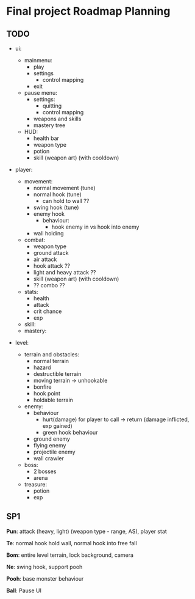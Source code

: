 # Final project Roadmap Planning

## TODO

- ui:
  - mainmenu:
	- play
	- settings
	  - control mapping
	- exit
  - pause menu:
	- settings:
	  - quitting
	  - control mapping
	- weapons and skills
	- mastery tree
  - HUD:
	- health bar
	- weapon type
	- potion
	- skill (weapon art) (with cooldown)

- player:
  - movement:
	- normal movement (tune)
	- normal hook (tune)
	  - can hold to wall ??
	- swing hook (tune)
	- enemy hook
	  - behaviour:
		- hook enemy in vs hook into enemy
	- wall holding
  - combat:
	- weapon type
	- ground attack
	- air attack
	- hook attack ??
	- light and heavy attack ??
	- skill (weapon art) (with cooldown)
	- ?? combo ??
  - stats:
	- health
	- attack
	- crit chance
	- exp
  - skill:
  - mastery:

- level:
  - terrain and obstacles:
	- normal terrain
	- hazard
	- destructible terrain
	- moving terrain -> unhookable
	- bonfire
	- hook point
	- holdable terrain
  - enemy:
	- behaviour
	  - hurt(damage) for player to call -> return (damage inflicted, exp gained)
	  - green hook behaviour
	- ground enemy
	- flying enemy
	- projectile enemy
	- wall crawler
  - boss:
	- 2 bosses
	- arena
  - treasure:
	- potion
	- exp

## SP1

**Pun**: attack (heavy, light) (weapon type - range, AS), player stat

**Te**: normal hook hold wall, normal hook into free fall

**Bom**: entire level terrain, lock background, camera

**Ne**: swing hook, support pooh

**Pooh**: base monster behaviour

**Ball**: Pause UI
